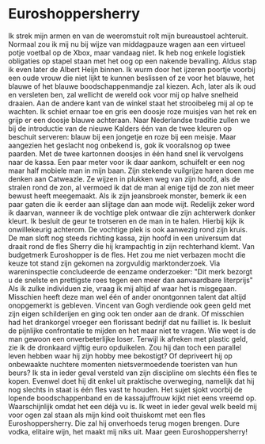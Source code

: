 # Euroshoppersherry

Ik strek mijn armen en van de weeromstuit rolt mijn bureaustoel achteruit. Normaal zou ik mij nu bij wijze van middagpauze wagen aan een virtueel potje voetbal op de Xbox, maar vandaag niet. Ik heb nog enkele logistiek obligaties op stapel staan met het oog op een nakende bevalling.
Aldus stap ik even later de Albert Heijn binnen. Ik wurm door het ijzeren poortje voorbij een oude vrouw die niet lijkt te kunnen beslissen of ze voor het blauwe, het blauwe of het blauwe boodschappenmandje zal kiezen. Ach, later als ik oud en versleten ben, zal wellicht de wereld ook voor mij op halve snelheid draaien.
Aan de andere kant van de winkel staat het strooibeleg mij al op te wachten. Ik schiet ernaar toe en gris een doosje roze muisjes van het rek en grijp er een doosje blauwe achteraan. Naar Nederlandse traditie zullen we bij de introductie van de nieuwe Kalders één van de twee kleuren op beschuit serveren: blauw bij een jongetje en roze bij een meisje. Maar aangezien het geslacht nog onbekend is, gok ik vooralsnog op twee paarden.
Met de twee kartonnen doosjes in één hand snel ik vervolgens naar de kassa. Een paar meter voor ik daar aankom, schuifelt er een nog maar half mobiele man in mijn baan. Zijn stekende vuilgrijze haren doen me denken aan Catweazle. Ze wijzen in plukken weg van zijn hoofd, als de stralen rond de zon, al vermoed ik dat de man al enige tijd de zon niet meer bewust heeft meegemaakt.
Als ik zijn jeansbroek monster, bemerk ik een paar gaten die ik eerder aan slijtage dan aan mode wijt. Redelijk zeker word ik daarvan, wanneer ik de vochtige plek ontwaar die zijn achterwerk donker kleurt.
Ik besluit de geur te trotseren en de man in te halen. Hierbij kijk ik onwillekeurig achterom. De vochtige plek is ook aanwezig rond zijn kruis. De man sloft nog steeds richting kassa, zijn hoofd in een universum dat draait rond de fles Sherry die hij krampachtig in zijn rechterhand klemt. Van budgetmerk Euroshopper is de fles. Het zou me niet verbazen mocht die keuze tot stand zijn gekomen na zorgvuldig marktonderzoek. Via wareninspectie concludeerde de eenzame onderzoeker: "Dit merk bezorgt u de snelste en prettigste roes tegen een meer dan aanvaardbare literprijs"
Als ik zulke individuen zie, vraag ik mij altijd af waar het is misgegaan. Misschien heeft deze man wel één of ander onontgonnen talent dat altijd onopgemerkt is gebleven. Vincent van Gogh verdiende ook geen geld met zijn eigen schilderijen en ging ook ten onder aan de drank. Of misschien had het drankorgel vroeger een florissant bedrijf dat nu failliet is. Ik besluit de pijnlijke confrontatie te mijden en het maar niet te vragen. Wie weet is de man gewoon een onverbeterlijke loser.
Terwijl ik afreken met plastic geld, zie ik de dronkaard vijftig euro opduikelen. Zou hij dan toch een parallel leven hebben waar hij zijn hobby mee bekostigt? Of depriveert hij op onbewaakte nuchtere momenten nietsvermoedende toeristen van hun beurs? Ik sta in ieder geval versteld van zijn discipline om slechts één fles te kopen. Evenwel doet hij dit enkel uit praktische overweging, namelijk dat hij nog slechts in staat is één fles vast te houden.
Het sujet sjokt voorbij de lopende boodschappenband en de kassajuffrouw kijkt niet eens vreemd op. Waarschijnlijk omdat het een déjà vu is. Ik weet in ieder geval welk beeld mij voor ogen zal staan als mijn kind ooit thuiskomt met een fles Euroshoppersherry. Die zal hij onverhoeds terug mogen brengen. Dure vodka, elitaire wijn, het maakt mij niks uit. Maar geen Euroshoppersherry!